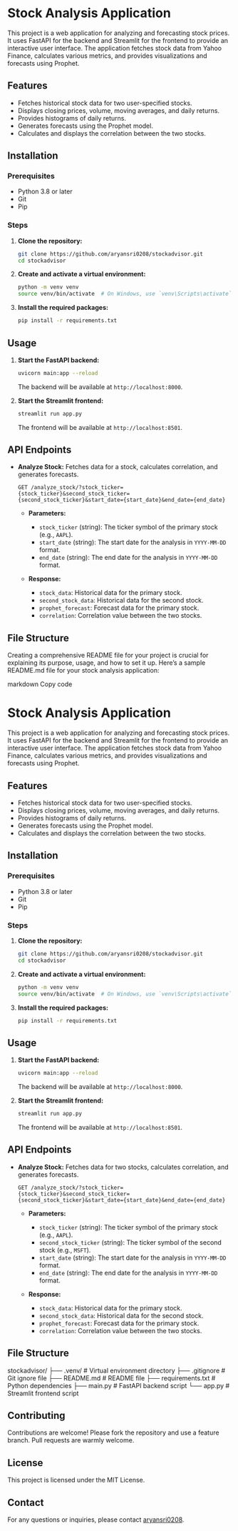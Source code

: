 # Stock Analysis Application

This project is a web application for analyzing and forecasting stock prices. It uses FastAPI for the backend and Streamlit for the frontend to provide an interactive user interface. The application fetches stock data from Yahoo Finance, calculates various metrics, and provides visualizations and forecasts using Prophet.

## Features

- Fetches historical stock data for two user-specified stocks.
- Displays closing prices, volume, moving averages, and daily returns.
- Provides histograms of daily returns.
- Generates forecasts using the Prophet model.
- Calculates and displays the correlation between the two stocks.

## Installation

### Prerequisites

- Python 3.8 or later
- Git
- Pip

### Steps

1. **Clone the repository:**

    ```bash
    git clone https://github.com/aryansri0208/stockadvisor.git
    cd stockadvisor
    ```

2. **Create and activate a virtual environment:**

    ```bash
    python -m venv venv
    source venv/bin/activate  # On Windows, use `venv\Scripts\activate`
    ```

3. **Install the required packages:**

    ```bash
    pip install -r requirements.txt
    ```

## Usage

1. **Start the FastAPI backend:**

    ```bash
    uvicorn main:app --reload
    ```

    The backend will be available at `http://localhost:8000`.

2. **Start the Streamlit frontend:**

    ```bash
    streamlit run app.py
    ```

    The frontend will be available at `http://localhost:8501`.

## API Endpoints

- **Analyze Stock:** Fetches data for a stock, calculates correlation, and generates forecasts.

    ```http
    GET /analyze_stock/?stock_ticker={stock_ticker}&second_stock_ticker={second_stock_ticker}&start_date={start_date}&end_date={end_date}
    ```

    - **Parameters:**
        - `stock_ticker` (string): The ticker symbol of the primary stock (e.g., `AAPL`).
        - `start_date` (string): The start date for the analysis in `YYYY-MM-DD` format.
        - `end_date` (string): The end date for the analysis in `YYYY-MM-DD` format.

    - **Response:**
        - `stock_data`: Historical data for the primary stock.
        - `second_stock_data`: Historical data for the second stock.
        - `prophet_forecast`: Forecast data for the primary stock.
        - `correlation`: Correlation value between the two stocks.

## File Structure

Creating a comprehensive README file for your project is crucial for explaining its purpose, usage, and how to set it up. Here’s a sample README.md file for your stock analysis application:

markdown
Copy code
# Stock Analysis Application

This project is a web application for analyzing and forecasting stock prices. It uses FastAPI for the backend and Streamlit for the frontend to provide an interactive user interface. The application fetches stock data from Yahoo Finance, calculates various metrics, and provides visualizations and forecasts using Prophet.

## Features

- Fetches historical stock data for two user-specified stocks.
- Displays closing prices, volume, moving averages, and daily returns.
- Provides histograms of daily returns.
- Generates forecasts using the Prophet model.
- Calculates and displays the correlation between the two stocks.

## Installation

### Prerequisites

- Python 3.8 or later
- Git
- Pip

### Steps

1. **Clone the repository:**

    ```bash
    git clone https://github.com/aryansri0208/stockadvisor.git
    cd stockadvisor
    ```

2. **Create and activate a virtual environment:**

    ```bash
    python -m venv venv
    source venv/bin/activate  # On Windows, use `venv\Scripts\activate`
    ```

3. **Install the required packages:**

    ```bash
    pip install -r requirements.txt
    ```

## Usage

1. **Start the FastAPI backend:**

    ```bash
    uvicorn main:app --reload
    ```

    The backend will be available at `http://localhost:8000`.

2. **Start the Streamlit frontend:**

    ```bash
    streamlit run app.py
    ```

    The frontend will be available at `http://localhost:8501`.

## API Endpoints

- **Analyze Stock:** Fetches data for two stocks, calculates correlation, and generates forecasts.

    ```http
    GET /analyze_stock/?stock_ticker={stock_ticker}&second_stock_ticker={second_stock_ticker}&start_date={start_date}&end_date={end_date}
    ```

    - **Parameters:**
        - `stock_ticker` (string): The ticker symbol of the primary stock (e.g., `AAPL`).
        - `second_stock_ticker` (string): The ticker symbol of the second stock (e.g., `MSFT`).
        - `start_date` (string): The start date for the analysis in `YYYY-MM-DD` format.
        - `end_date` (string): The end date for the analysis in `YYYY-MM-DD` format.

    - **Response:**
        - `stock_data`: Historical data for the primary stock.
        - `second_stock_data`: Historical data for the second stock.
        - `prophet_forecast`: Forecast data for the primary stock.
        - `correlation`: Correlation value between the two stocks.

## File Structure

stockadvisor/
├── .venv/ # Virtual environment directory
├── .gitignore # Git ignore file
├── README.md # README file
├── requirements.txt # Python dependencies
├── main.py # FastAPI backend script
└── app.py # Streamlit frontend script



## Contributing

Contributions are welcome! Please fork the repository and use a feature branch. Pull requests are warmly welcome.

## License

This project is licensed under the MIT License.

## Contact

For any questions or inquiries, please contact [aryansri0208](mailto:aryansri0208@example.com).
